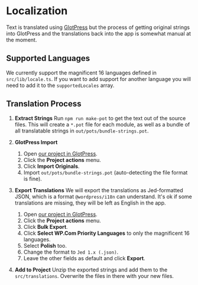 # Localization

Text is translated using [GlotPress](https://translate.wordpress.com) but the
process of getting original strings into GlotPress and the translations back
into the app is somewhat manual at the moment.

## Supported Languages

We currently support the magnificent 16 languages defined in `src/lib/locale.ts`.
If you want to add support for another language you will need to add it to the
`supportedLocales` array.

## Translation Process

1. **Extract Strings**
   Run `npm run make-pot` to get the text out of the source
   files. This will create a `*.pot` file for each module, as well as a bundle
   of all translatable strings in `out/pots/bundle-strings.pot`.

2. **GlotPress Import**

   1. Open [our project in GlotPress](https://translate.wordpress.com/projects/studio/).
   2. Click the **Project actions** menu.
   3. Click **Import Originals**.
   4. Import `out/pots/bundle-strings.pot` (auto-detecting the file format is fine).

3. **Export Translations**
   We will export the translations as Jed-formatted JSON, which is a format
   `@wordpress/i18n` can understand. It's ok if some translations are missing,
   they will be left as English in the app.

   1. Open [our project in GlotPress](https://translate.wordpress.com/projects/studio/).
   2. Click the **Project actions** menu.
   3. Click **Bulk Export**.
   4. Click **Select WP.Com Priority Languages** to only the magnificent 16 languages.
   5. Select **Polish** too.
   6. Change the format to `Jed 1.x (.json)`.
   7. Leave the other fields as default and click **Export**.

4. **Add to Project**
   Unzip the exported strings and add them to the `src/translations`. Overwrite
   the files in there with your new files.
